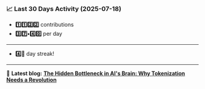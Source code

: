 <!--START_STATS-->
### 📈 Last 30 Days Activity (2025-07-18)  
- **1️⃣1️⃣2️⃣2️⃣** contributions  
- **3️⃣7️⃣•4️⃣0️⃣** per day
---
- **4️⃣🎱** day streak!
---
📝 **Latest blog:** [**The Hidden Bottleneck in AI's Brain: Why Tokenization Needs a Revolution**](https://andriak.com/blog/tokenization-revolution)
<!--END_STATS-->
